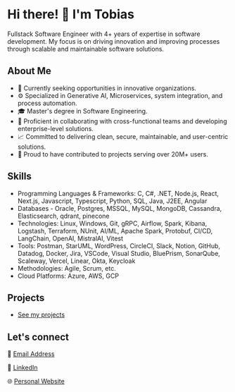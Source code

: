 # Hi there! 👋 I'm Tobias

Fullstack Software Engineer with 4+ years of expertise in software development. My focus is on driving innovation and improving processes through scalable and maintainable software solutions.

## About Me

- 💼 Currently seeking opportunities in innovative organizations.
- ⚙️ Specialized in Generative AI, Microservices, system integration, and process automation.
- 🎓 Master's degree in Software Engineering.
- 🚀 Proficient in collaborating with cross-functional teams and developing enterprise-level solutions.
- 📈 Committed to delivering clean, secure, maintainable, and user-centric solutions.
- 👥 Proud to have contributed to projects serving over 20M+ users.

## Skills

- Programming Languages & Frameworks: C, C#, .NET, Node.js, React, Next.js, Javascript, Typescript, Python, SQL, Java, J2EE, Angular
- Databases - Oracle, Postgres, MSSQL, MySQL, MongoDB, Cassandra, Elasticsearch, qdrant, pinecone
- Technologies: Linux, Windows, Git, gRPC, Airflow, Spark, Kibana, Logstash, Terraform, NUnit, AI/ML, Apache Spark, Protobuf, CI/CD, LangChain, OpenAI, MistralAI, Vitest
- Tools: Postman, StarUML, WordPress, CircleCI, Slack, Notion, GitHub, Datadog, Docker, Jira, VSCode, Visual Studio, BluePrism, SonarQube, Scaleway, Vercel, Linear, Okta, Keycloak
- Methodologies: Agile, Scrum, etc.
- Cloud Platforms: Azure, AWS, GCP

## Projects

- [See my projects](https://www.tobiasodion.com/#projects)

## Let's connect

📧 [Email Address](mailto:tobiasodion@gmail.com)

🔗 [LinkedIn](https://www.linkedin.com/in/yourlinked)

🌐 [Personal Website](https://www.tobiasodion.com/#projects)
